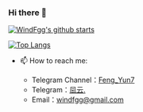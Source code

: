 ### Hi there 👋

[![WindFgg's github starts](https://github-readme-stats.vercel.app/api?username=WindFgg&theme=great-gatsby)](https://github.com/WindFgg/WindFgg)


[![Top Langs](https://github-readme-stats.vercel.app/api/top-langs/?username=WindFgg&langs_count=3&layout=compact&theme=onedark)](https://github.com/WindFgg/WindFgg)
- 📫 How to reach me: 

  * Telegram Channel：[Feng_Yun7](https://t.me/Feng_Yun7)
  * Telegram：[凨云.](https://t.me/windfgg) 
  * Email：windfgg@gmail.com

